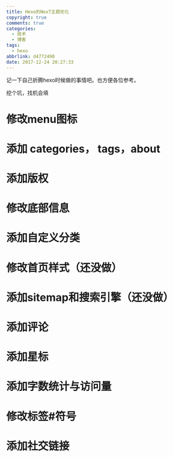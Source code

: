 ```yaml
---
title: Hexo的NexT主题优化
copyright: true
comments: true
categories:
  - 技术
  - 博客
tags:
  - hexo
abbrlink: d4772490
date: 2017-12-24 20:27:33
---
```

记一下自己折腾hexo时候做的事情吧。也方便各位参考。
<!--more-->
挖个坑，找机会填
# 修改menu图标
# 添加 categories， tags，about
# 添加版权
# 修改底部信息
# 添加自定义分类
# 修改首页样式（还没做）
# 添加sitemap和搜索引擎（还没做）
# 添加评论
# 添加星标
# 添加字数统计与访问量
# 修改标签#符号
# 添加社交链接